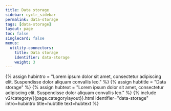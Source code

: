 ```yaml
---
title: Data storage
sidebar: cyclr_sidebar
permalink: data-storage
tags: [data-storage]
layout: page
toc: false
singlecard: false
menus:
  utility-connectors:
    title: Data storage
    identifier: data-storage
    weight: 3
---
```

{% assign hubintro = "Lorem ipsum dolor sit amet, consectetur adipiscing elit. Suspendisse dolor aliquam convallis leo." %}
{% assign hubtitle = "Data storage" %}
{% assign hubtext = "Lorem ipsum dolor sit amet, consectetur adipiscing elit. Suspendisse dolor aliquam convallis leo." %}
{% include v2/category/{{page.categorylayout}}.html identifier="data-storage" intro=hubintro title=hubtitle text=hubtext %}